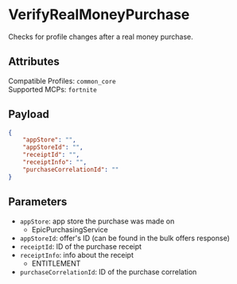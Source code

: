 # VerifyRealMoneyPurchase
Checks for profile changes after a real money purchase.

## Attributes
Compatible Profiles: `common_core`  
Supported MCPs: `fortnite`

## Payload
```json
{
	"appStore": "",
	"appStoreId": "",
	"receiptId": "",
	"receiptInfo": "",
	"purchaseCorrelationId": ""
}
```

## Parameters
- `appStore`: app store the purchase was made on
  - EpicPurchasingService
- `appStoreId`: offer's ID (can be found in the bulk offers response)
- `receiptId`: ID of the purchase receipt
- `receiptInfo`: info about the receipt
  - ENTITLEMENT
- `purchaseCorrelationId`: ID of the purchase correlation